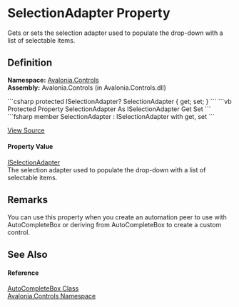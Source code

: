 # SelectionAdapter Property


Gets or sets the selection adapter used to populate the drop-down with a list of selectable items.



## Definition
**Namespace:** <a href="N_Avalonia_Controls">Avalonia.Controls</a>  
**Assembly:** Avalonia.Controls (in Avalonia.Controls.dll)

<Tabs groupId="api-code-preview">
<TabItem value="csharp" label="C#">
```csharp
protected ISelectionAdapter? SelectionAdapter { get; set; }
```
</TabItem>
<TabItem value="vb" label="VB">
```vb
Protected Property SelectionAdapter As ISelectionAdapter
	Get
	Set
```
</TabItem>
<TabItem value="fsharp" label="F#">
```fsharp
member SelectionAdapter : ISelectionAdapter with get, set
```
</TabItem>
</Tabs>



<a href="https://github.com/AvaloniaUI/Avalonia/tree/master/src/Avalonia.Controls/AutoCompleteBox/AutoCompleteBox.cs#L564" title="View the source code">View Source</a>



#### Property Value
<a href="T_Avalonia_Controls_Utils_ISelectionAdapter">ISelectionAdapter</a>  
The selection adapter used to populate the drop-down with a list of selectable items.

## Remarks
You can use this property when you create an automation peer to use with AutoCompleteBox or deriving from AutoCompleteBox to create a custom control.

## See Also


#### Reference
<a href="T_Avalonia_Controls_AutoCompleteBox">AutoCompleteBox Class</a>  
<a href="N_Avalonia_Controls">Avalonia.Controls Namespace</a>  


